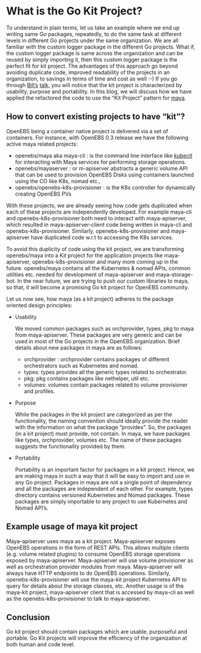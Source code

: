 # What is the Go Kit Project?
To understand in plain terms, let us take an example where we end up writing same Go packages, repeatedly, to do the same task at different levels in different Go projects under the same organization. We are all familiar with the custom logger package in the different Go projects.
What if, the custom logger package is same across the organization and can be reused by simply importing it, then this custom logger package is the perfect fit for kit project. The advantages of this approach go beyond avoiding duplicate code, improved readability of the projects in an organization, to savings in terms of time and cost as well :-)
If you go through [Bill’s](https://twitter.com/goinggodotnet) [talk](https://youtu.be/spKM5CyBwJA?list=PLFjrjdmBd0CoclkJ_JdBET5fzz4u0SELZ), you will notice that the kit project is characterized by usability, purpose and portability. In this blog, we will discuss how we have applied the refactored the code to use the “Kit Project” pattern for [maya](https://github.com/openebs/maya).

## How to convert existing projects to have “kit”?
OpenEBS being a container native project is delivered via a set of containers. For instance, with OpenEBS 0.3 release we have the following active maya related projects:

* openebs/maya aka maya-cli : is the command line interface like [kubectl](https://kubernetes.io/docs/reference/kubectl/overview/) for interacting with Maya services for performing storage operations.
* openebs/mayaserver : or m-apiserver abstracts a generic volume API that can be used to provision OpenEBS Disks using containers launched using the CO like K8s, nomad etc.,
* openebs/openebs-k8s-provisioner : is the K8s controller for dynamically creating OpenEBS PVs

With these projects, we are already seeing how code gets duplicated when each of these projects are independently developed. For example maya-cli and openebs-k8s-provisioner both need to interact with maya-apiserver, which resulted in maya-apiserver-client code being written in maya-cli and openebs-k8s-provisioner. Similarly, openebs-k8s-provisioner and maya-apiserver have duplicated code w.r.t to accessing the K8s services.

To avoid this duplicity of code using the kit project, we are transforming openebs/maya into a Kit project for the application projects like maya-apiserver, openebs-k8s-provisioner and many more coming up in the future. openebs/maya contains all the Kubernetes & nomad APIs, common utilities etc. needed for development of maya-apiserver and maya-storage-bot. In the near future, we are trying to push our custom libraries to maya, so that, it will become a promising Go kit project for OpenEBS community.

Let us now see, how maya (as a kit project) adheres to the package oriented design principles:

- Usability

    We moved common packages such as orchprovider, types, pkg to maya from maya-apiserver. These packages are very generic and can be used in most of the Go projects in the OpenEBS organization. Brief details about new packages in maya are as follows:
   *  orchprovider : orchprovider contains packages of different orchestrators such as Kubernetes and nomad.
   *  types: types provides all the generic types related to orchestrator.
   *  pkg: pkg contains packages like nethelper, util etc.
   *  volumes: volumes contain packages related to volume provisioner and profiles.

- Purpose

    While the packages in the kit project are categorized as per the functionality, the naming convention should ideally provide the reader with the information on what the package “provides”. So, the packages (in a kit project) must provide, not contain. In maya, we have packages like types, orchprovider, volumes etc. The name of these packages suggests the functionality provided by them.

- Portability

    Portability is an important factor for packages in a kit project. Hence, we are making maya in such a way that it will be easy to import and use in any Go project. Packages in maya are not a single point of dependency and all the packages are independent of each other. For example, types directory contains versioned Kubernetes and Nomad packages. These packages are simply importable to any project to use Kubernetes and Nomad API’s.

## Example usage of maya kit project
Maya-apiserver uses maya as a kit project. Maya-apiserver exposes OpenEBS operations in the form of REST APIs. This allows multiple clients (e.g. volume related plugins) to consume OpenEBS storage operations exposed by maya-apiserver. Maya-apiserver will use volume provisioner as well as orchestration provider modules from maya. Maya-apiserver will always have HTTP endpoints to do OpenEBS operations.
Similarly, openebs-k8s-provisioner will use the maya-kit project Kubernetes API to query for details about the storage classes, etc.
Another usage is of the maya-kit project, maya-apiserver client that is accessed by maya-cli as well as the openebs-k8s-provisioner to talk to maya-apiserver.

## Conclusion
Go kit project should contain packages which are usable, purposeful and portable. Go Kit projects will improve the efficiency of the organization at both human and code level.
